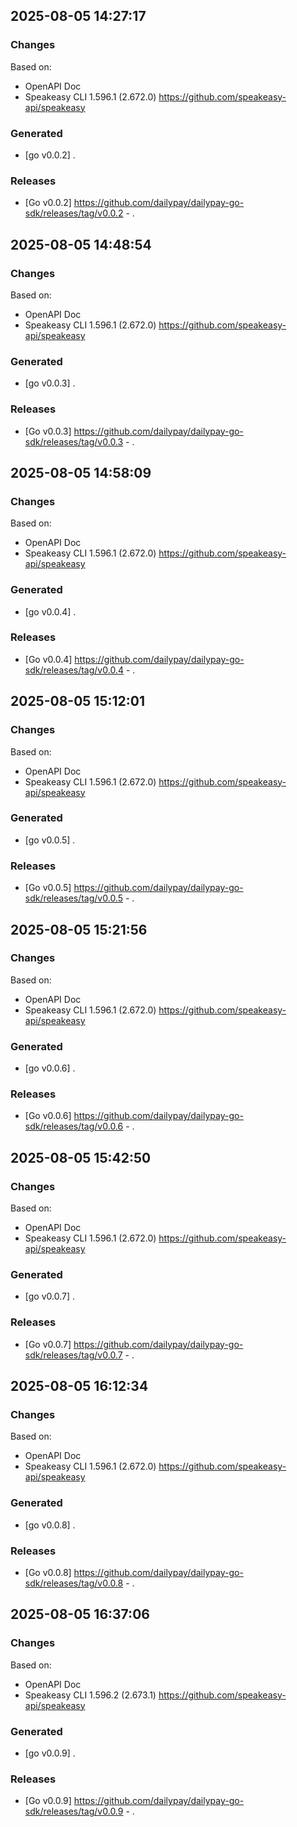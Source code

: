 

## 2025-08-05 14:27:17
### Changes
Based on:
- OpenAPI Doc  
- Speakeasy CLI 1.596.1 (2.672.0) https://github.com/speakeasy-api/speakeasy
### Generated
- [go v0.0.2] .
### Releases
- [Go v0.0.2] https://github.com/dailypay/dailypay-go-sdk/releases/tag/v0.0.2 - .

## 2025-08-05 14:48:54
### Changes
Based on:
- OpenAPI Doc  
- Speakeasy CLI 1.596.1 (2.672.0) https://github.com/speakeasy-api/speakeasy
### Generated
- [go v0.0.3] .
### Releases
- [Go v0.0.3] https://github.com/dailypay/dailypay-go-sdk/releases/tag/v0.0.3 - .

## 2025-08-05 14:58:09
### Changes
Based on:
- OpenAPI Doc  
- Speakeasy CLI 1.596.1 (2.672.0) https://github.com/speakeasy-api/speakeasy
### Generated
- [go v0.0.4] .
### Releases
- [Go v0.0.4] https://github.com/dailypay/dailypay-go-sdk/releases/tag/v0.0.4 - .

## 2025-08-05 15:12:01
### Changes
Based on:
- OpenAPI Doc  
- Speakeasy CLI 1.596.1 (2.672.0) https://github.com/speakeasy-api/speakeasy
### Generated
- [go v0.0.5] .
### Releases
- [Go v0.0.5] https://github.com/dailypay/dailypay-go-sdk/releases/tag/v0.0.5 - .

## 2025-08-05 15:21:56
### Changes
Based on:
- OpenAPI Doc  
- Speakeasy CLI 1.596.1 (2.672.0) https://github.com/speakeasy-api/speakeasy
### Generated
- [go v0.0.6] .
### Releases
- [Go v0.0.6] https://github.com/dailypay/dailypay-go-sdk/releases/tag/v0.0.6 - .

## 2025-08-05 15:42:50
### Changes
Based on:
- OpenAPI Doc  
- Speakeasy CLI 1.596.1 (2.672.0) https://github.com/speakeasy-api/speakeasy
### Generated
- [go v0.0.7] .
### Releases
- [Go v0.0.7] https://github.com/dailypay/dailypay-go-sdk/releases/tag/v0.0.7 - .

## 2025-08-05 16:12:34
### Changes
Based on:
- OpenAPI Doc  
- Speakeasy CLI 1.596.1 (2.672.0) https://github.com/speakeasy-api/speakeasy
### Generated
- [go v0.0.8] .
### Releases
- [Go v0.0.8] https://github.com/dailypay/dailypay-go-sdk/releases/tag/v0.0.8 - .

## 2025-08-05 16:37:06
### Changes
Based on:
- OpenAPI Doc  
- Speakeasy CLI 1.596.2 (2.673.1) https://github.com/speakeasy-api/speakeasy
### Generated
- [go v0.0.9] .
### Releases
- [Go v0.0.9] https://github.com/dailypay/dailypay-go-sdk/releases/tag/v0.0.9 - .